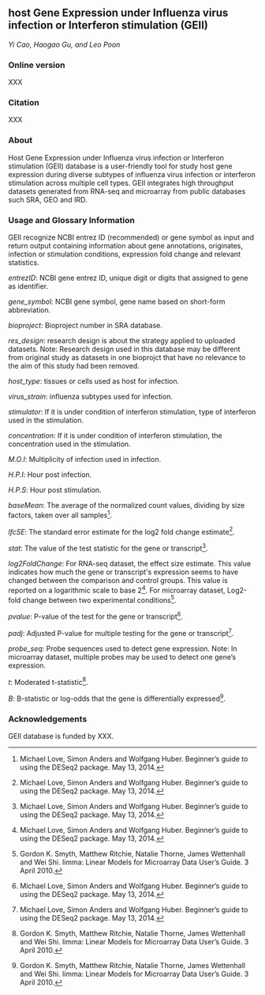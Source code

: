 ## host Gene Expression under Influenza virus infection or Interferon stimulation (GEII)
*Yi Cao, Haogao Gu, and Leo Poon*


### Online version
XXX

### Citation
XXX

### About
Host Gene Expression under Influenza virus infection or Interferon stimulation (GEII) database is a user-friendly tool for study host gene expression during diverse subtypes of influenza virus infection or interferon stimulation across multiple cell types. GEII integrates high throughput datasets generated from RNA-seq and microarray from public databases such SRA, GEO and IRD. 

### Usage and Glossary Information
GEII recognize NCBI entrez ID (recommended) or gene symbol as input and return output containing information about gene annotations, originates, infection or stimulation conditions, expression fold change and relevant statistics. 

*entrezID*: NCBI gene entrez ID, unique digit or digits that assigned to gene as identifier. 

*gene_symbo*l: NCBI gene symbol, gene name based on short-form abbreviation.

*bioproject*: Bioproject number in SRA database.

*res_design*: research design is about the strategy applied to uploaded datasets. Note: Research design used in this database may be different from original study as datasets in one bioprojct that have no relevance to the aim of this study had been removed. 

*host_type*: tissues or cells used as host for infection.

*virus_strain*: influenza subtypes used for infection.

*stimulator*: If it is under condition of interferon stimulation, type of interferon used in the stimulation.

*concentration*: If it is under condition of interferon stimulation, the concentration used in the stimulation.

*M.O.I*: Multiplicity of infection used in infection.

*H.P.I*: Hour post infection.

*H.P.S*: Hour post stimulation.

*baseMean*: The average of the normalized count values, dividing by size factors, taken over all samples[^1].

*lfcSE*: The standard error estimate for the log2 fold change estimate[^1].

*stat*: The value of the test statistic for the gene or transcript[^1].

*log2FoldChange*: For RNA-seq dataset, the effect size estimate. This value indicates how much the gene or transcript's expression seems to have changed between the comparison and control groups. This value is reported on a logarithmic scale to base 2[^1]. For microarray dataset, Log2-fold change between two experimental conditions[^2].

*pvalue*: P-value of the test for the gene or transcript[^1].

*padj*: Adjusted P-value for multiple testing for the gene or transcript[^1].

*probe_seq*: Probe sequences used to detect gene expression. Note: In microarray dataset, multiple probes may be used to detect one gene’s expression. 

*t*: Moderated t-statistic[^2].

*B*: B-statistic or log-odds that the gene is differentially expressed[^2].


### Acknowledgements
GEII database is funded by XXX. 


[^1]: Michael Love, Simon Anders and Wolfgang Huber. Beginner’s guide to using the DESeq2 package. May 13, 2014.
[^2]: Gordon K. Smyth, Matthew Ritchie, Natalie Thorne, James Wettenhall and Wei Shi. limma: Linear Models for Microarray Data User’s Guide. 3 April 2010.
